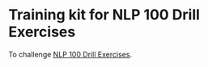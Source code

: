 Training kit for NLP 100 Drill Exercises
========

To challenge [NLP 100 Drill Exercises](http://www.cl.ecei.tohoku.ac.jp/index.php?NLP%20100%20Drill%20Exercises).

